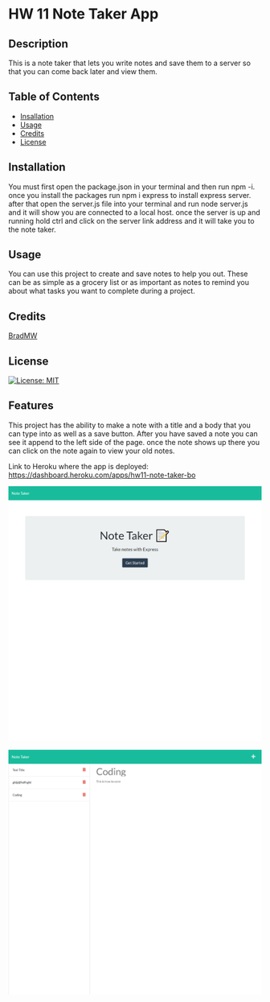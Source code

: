 # HW 11 Note Taker App

 ## Description
  This is a note taker that lets you write notes and save them to a server so that you can come back later and view them.

 ## Table of Contents
  - [Insallation](#installation)
  - [Usage](#usage)
  - [Credits](#credits)
  - [License](#license)

 ## Installation
  You must first open the package.json in your terminal and then run npm -i. once you install the packages run npm i express to install express server. after that open the server.js file into your terminal and run node server.js and it will show you are connected to a local host. once the server is up and running hold ctrl and click on the server link address and it will take you to the note taker.

 ## Usage
  You can use this project to create and save notes to help you out. These can be as simple as a grocery list or as important as notes to remind you about what tasks you want to complete during a project.

 ## Credits
  [BradMW](https://github.com/BradMW)

 ## License
  [![License: MIT](https://img.shields.io/badge/License-MIT-yellow.svg)](https://opensource.org/licenses/MIT)

 ## Features
  This project has the ability to make a note with a title and a body that you can type into as well as a save button. After you have saved a note you can see it append to the left side of the page. once the note shows up there you can click on the note again to view your old notes.

  Link to Heroku where the app is deployed: https://dashboard.heroku.com/apps/hw11-note-taker-bo


![Homework-11-Note Taker Home Page](noteTaker-homepage.png)

![Homework-11-Note Taker Home Page](noteTaker-notesPage.png)
